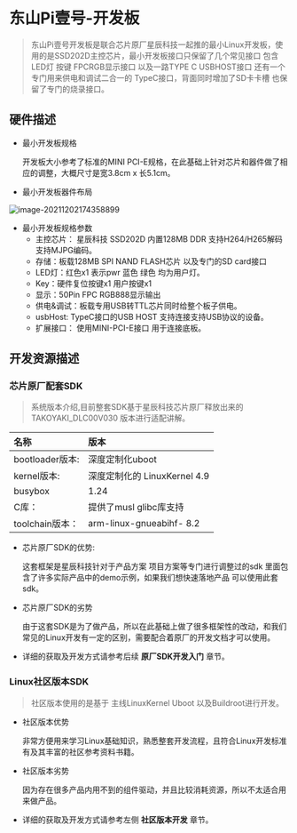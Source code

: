 # 东山Pi壹号-开发板

> 东山Pi壹号开发板是联合芯片原厂星辰科技一起推的最小Linux开发板，使用的是SSD202D主控芯片，最小开发板接口只保留了几个常见接口 包含LED灯 按键 FPCRGB显示接口 以及一路TYPE C USBHOST接口 还有一个专门用来供电和调试二合一的 TypeC接口，背面同时增加了SD卡卡槽 也保留了专门的烧录接口。

## 硬件描述

* 最小开发板规格

    开发板大小参考了标准的MINI PCI-E规格，在此基础上针对芯片和器件做了相应的调整，大概尺寸是宽3.8cm x 长5.1cm。

* 最小开发板器件布局

![image-20211202174358899](http://photos.100ask.net/dongshanpi/one/BoardIntroduction-01.png)

* 最小开发板规格参数
  * 主控芯片： 星辰科技 SSD202D 内置128MB DDR 支持H264/H265解码 支持MJPG编码。
  * 存储：板载128MB SPI NAND FLASH芯片 以及专门的SD card接口
  * LED灯：红色x1 表示pwr  蓝色 绿色 均为用户灯。
  * Key：硬件复位按键x1  用户按键x1
  * 显示：50Pin FPC RGB888显示输出
  * 供电&调试：板载专用USB转TTL芯片同时给整个板子供电。
  * usbHost:  TypeC接口的USB HOST 支持连接支持USB协议的设备。
  * 扩展接口： 使用MINI-PCI-E接口 用于连接底板。

## 开发资源描述

### 芯片原厂配套SDK
> 系统版本介绍,目前整套SDK基于星辰科技芯片原厂释放出来的 TAKOYAKI_DLC00V030 版本进行适配讲解。

| 名称        | 版本     |
| :----------- | :------- |
|  bootloader版本: | 深度定制化uboot |
| kernel版本: | 深度定制化的 LinuxKernel 4.9|
 busybox  | 1.24 |
 C库：| 提供了musl glibc库支持|
 toolchain版本：| arm-linux-gnueabihf- 8.2 |

* 芯片原厂SDK的优势: 

    这套框架是星辰科技针对于产品方案 项目方案等专门进行调整过的sdk 里面包含了许多实际产品中的demo示例，如果我们想快速落地产品 可以使用此套sdk。

* 芯片原厂SDK的劣势

    由于这套SDK是为了做产品，所以在此基础上做了很多框架性的改动，和我们常见的Linux开发有一定的区别，需要配合着原厂的开发文档才可以使用。

* 详细的获取及开发方式请参考后续 **原厂SDK开发入门** 章节。

### Linux社区版本SDK
> 社区版本使用的是基于 主线LinuxKernel Uboot 以及Buildroot进行开发。

* 社区版本优势

    非常方便用来学习Linux基础知识，熟悉整套开发流程，且符合Linux开发标准 有及其丰富的社区参考资料书籍。

* 社区版本劣势

    因为存在很多产品内用不到的组件驱动，并且比较消耗资源，所以不太适合用来做产品。


* 详细的获取及开发方式请参考左侧 **社区版本开发** 章节。

  